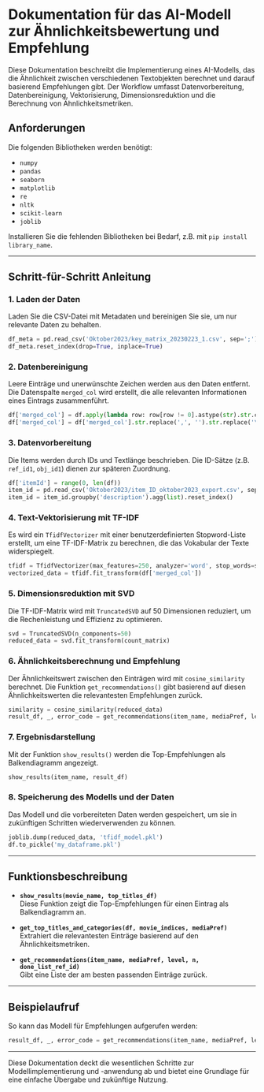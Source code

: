 
# Dokumentation für das AI-Modell zur Ähnlichkeitsbewertung und Empfehlung

Diese Dokumentation beschreibt die Implementierung eines AI-Modells, das die Ähnlichkeit zwischen verschiedenen Textobjekten berechnet und darauf basierend Empfehlungen gibt. Der Workflow umfasst Datenvorbereitung, Datenbereinigung, Vektorisierung, Dimensionsreduktion und die Berechnung von Ähnlichkeitsmetriken.

## Anforderungen

Die folgenden Bibliotheken werden benötigt:
- `numpy`
- `pandas`
- `seaborn`
- `matplotlib`
- `re`
- `nltk`
- `scikit-learn`
- `joblib`

Installieren Sie die fehlenden Bibliotheken bei Bedarf, z.B. mit `pip install library_name`.

---

## Schritt-für-Schritt Anleitung

### 1. Laden der Daten
Laden Sie die CSV-Datei mit Metadaten und bereinigen Sie sie, um nur relevante Daten zu behalten.

```python
df_meta = pd.read_csv('Oktober2023/key_matrix_20230223_1.csv', sep=';')
df_meta.reset_index(drop=True, inplace=True)
```

### 2. Datenbereinigung
Leere Einträge und unerwünschte Zeichen werden aus den Daten entfernt. Die Datenspalte `merged_col` wird erstellt, die alle relevanten Informationen eines Eintrags zusammenführt.

```python
df['merged_col'] = df.apply(lambda row: row[row != 0].astype(str).str.cat(sep=', '), axis=1)
df['merged_col'] = df['merged_col'].str.replace(',', '').str.replace('\d+', '').str.lower()
```

### 3. Datenvorbereitung
Die Items werden durch IDs und Textlänge beschrieben. Die ID-Sätze (z.B. `ref_id1`, `obj_id1`) dienen zur späteren Zuordnung.

```python
df['itemId'] = range(0, len(df))
item_id = pd.read_csv('Oktober2023/item_ID_oktober2023_export.csv', sep=';')
item_id = item_id.groupby('description').agg(list).reset_index()
```

### 4. Text-Vektorisierung mit TF-IDF
Es wird ein `TfidfVectorizer` mit einer benutzerdefinierten Stopword-Liste erstellt, um eine TF-IDF-Matrix zu berechnen, die das Vokabular der Texte widerspiegelt.

```python
tfidf = TfidfVectorizer(max_features=250, analyzer='word', stop_words=stop)
vectorized_data = tfidf.fit_transform(df['merged_col'])
```

### 5. Dimensionsreduktion mit SVD
Die TF-IDF-Matrix wird mit `TruncatedSVD` auf 50 Dimensionen reduziert, um die Rechenleistung und Effizienz zu optimieren.

```python
svd = TruncatedSVD(n_components=50)
reduced_data = svd.fit_transform(count_matrix)
```

### 6. Ähnlichkeitsberechnung und Empfehlung
Der Ähnlichkeitswert zwischen den Einträgen wird mit `cosine_similarity` berechnet. Die Funktion `get_recommendations()` gibt basierend auf diesen Ähnlichkeitswerten die relevantesten Empfehlungen zurück.

```python
similarity = cosine_similarity(reduced_data)
result_df, _, error_code = get_recommendations(item_name, mediaPref, level, number_of_recommendations, done_list_ref_id)
```

### 7. Ergebnisdarstellung
Mit der Funktion `show_results()` werden die Top-Empfehlungen als Balkendiagramm angezeigt.

```python
show_results(item_name, result_df)
```

### 8. Speicherung des Modells und der Daten
Das Modell und die vorbereiteten Daten werden gespeichert, um sie in zukünftigen Schritten wiederverwenden zu können.

```python
joblib.dump(reduced_data, 'tfidf_model.pkl')
df.to_pickle('my_dataframe.pkl')
```

---

## Funktionsbeschreibung

- **`show_results(movie_name, top_titles_df)`**  
  Diese Funktion zeigt die Top-Empfehlungen für einen Eintrag als Balkendiagramm an.

- **`get_top_titles_and_categories(df, movie_indices, mediaPref)`**  
  Extrahiert die relevantesten Einträge basierend auf den Ähnlichkeitsmetriken.

- **`get_recommendations(item_name, mediaPref, level, n, done_list_ref_id)`**  
  Gibt eine Liste der am besten passenden Einträge zurück.

---

## Beispielaufruf

So kann das Modell für Empfehlungen aufgerufen werden:

```python
result_df, _, error_code = get_recommendations(item_name, mediaPref, level, number_of_recommendations, done_list_ref_id)
```

---

Diese Dokumentation deckt die wesentlichen Schritte zur Modellimplementierung und -anwendung ab und bietet eine Grundlage für eine einfache Übergabe und zukünftige Nutzung.
